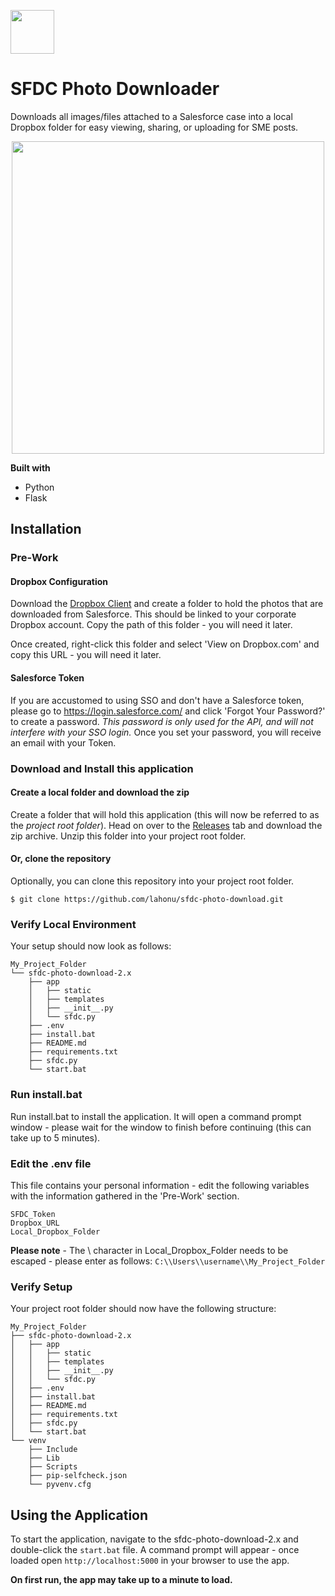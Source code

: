 
<span style="display:block;align:center"><img src='https://static.brandfolder.com/salesforce/logo/salesforce-primary-logo.png' height='70'/></span>

# SFDC Photo Downloader

Downloads all images/files attached to a Salesforce case into a local Dropbox folder for easy viewing, sharing, or uploading for SME posts.

<p align="center">
  <img height="500" src="https://i.imgur.com/kCk58bx.png">
</p>

**Built with**
* Python
* Flask

## Installation

### Pre-Work

#### Dropbox Configuration
Download the [Dropbox Client](https://www.dropbox.com/install) and create a folder to hold the photos that are downloaded from Salesforce. This should be linked to your corporate Dropbox account. Copy the path of this folder - you will need it later.

Once created, right-click this folder and select 'View on <span>Dropbox.com</span>' and copy this URL - you will need it later.

#### Salesforce Token
If you are accustomed to using SSO and don't have a Salesforce token, please go to https://login.salesforce.com/ and click 'Forgot Your Password?' to create a password. _This password is only used for the API, and will not interfere with your SSO login._ Once you set your password, you will receive an email with your Token.

### Download and Install this application

#### Create a local folder and download the zip
Create a folder that will hold this application (this will now be referred to as the _project root folder_). Head on over to the [Releases](https://github.com/lahonu/sfdc-photo-download/releases/latest) tab and download the zip archive. Unzip this folder into your project root folder.

#### Or, clone the repository
Optionally, you can clone this repository into your project root folder.

```$ git clone https://github.com/lahonu/sfdc-photo-download.git```

### Verify Local Environment
Your setup should now look as follows:
```
My_Project_Folder
└── sfdc-photo-download-2.x
    ├── app
    │   ├── static
    │   ├── templates
    │   ├── __init__.py
    │   └── sfdc.py
    ├── .env
    ├── install.bat
    ├── README.md
    ├── requirements.txt
    ├── sfdc.py
    └── start.bat
```
### Run install.bat
Run install.bat to install the application. It will open a command prompt window - please wait for the window to finish before continuing (this can take up to 5 minutes).

### Edit the .env file
This file contains your personal information - edit the following variables with the information gathered in the 'Pre-Work' section.
```
SFDC_Token
Dropbox_URL
Local_Dropbox_Folder
```
**Please note** - The \ character in Local_Dropbox_Folder needs to be escaped - please enter as follows:
`C:\\Users\\username\\My_Project_Folder`

### Verify Setup

Your project root folder should now have the following structure:
```
My_Project_Folder
├── sfdc-photo-download-2.x
│   ├── app
│   │   ├── static
│   │   ├── templates
│   │   ├── __init__.py
│   │   └── sfdc.py
│   ├── .env
│   ├── install.bat
│   ├── README.md
│   ├── requirements.txt
│   ├── sfdc.py
│   └── start.bat
└── venv
    ├── Include
    ├── Lib
    ├── Scripts
    ├── pip-selfcheck.json
    └── pyvenv.cfg
```

## Using the Application
To start the application, navigate to the sfdc-photo-download-2.x and double-click the `start.bat` file. A command prompt will appear - once loaded open `http://localhost:5000` in your browser to use the app.

**On first run, the app may take up to a minute to load.**



